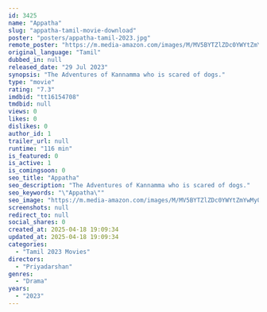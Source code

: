 ```yaml
---
id: 3425
name: "Appatha"
slug: "appatha-tamil-movie-download"
poster: "posters/appatha-tamil-2023.jpg"
remote_poster: "https://m.media-amazon.com/images/M/MV5BYTZlZDc0YWYtZmYwMy00ZjExLWFjMWEtZTIzYWE4MGZjNzliXkEyXkFqcGdeQXVyMTQ3Mzk2MDg4._V1_SX300.jpg"
original_language: "Tamil"
dubbed_in: null
released_date: "29 Jul 2023"
synopsis: "The Adventures of Kannamma who is scared of dogs."
type: "movie"
rating: "7.3"
imdbid: "tt16154708"
tmdbid: null
views: 0
likes: 0
dislikes: 0
author_id: 1
trailer_url: null
runtime: "116 min"
is_featured: 0
is_active: 1
is_comingsoon: 0
seo_title: "Appatha"
seo_description: "The Adventures of Kannamma who is scared of dogs."
seo_keywords: "\"Appatha\""
seo_image: "https://m.media-amazon.com/images/M/MV5BYTZlZDc0YWYtZmYwMy00ZjExLWFjMWEtZTIzYWE4MGZjNzliXkEyXkFqcGdeQXVyMTQ3Mzk2MDg4._V1_SX300.jpg"
screenshots: null
redirect_to: null
social_shares: 0
created_at: 2025-04-18 19:09:34
updated_at: 2025-04-18 19:09:34
categories:
  - "Tamil 2023 Movies"
directors:
  - "Priyadarshan"
genres:
  - "Drama"
years:
  - "2023"
---
```

